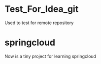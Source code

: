 # Test_For_Idea_git
Used to test for remote repository


# springcloud
Now is a tiny project for learning springcloud 